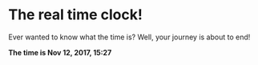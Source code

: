 # The real time clock!

Ever wanted to know what the time is? Well, your journey is about to end!

**The time is Nov 12, 2017, 15:27**